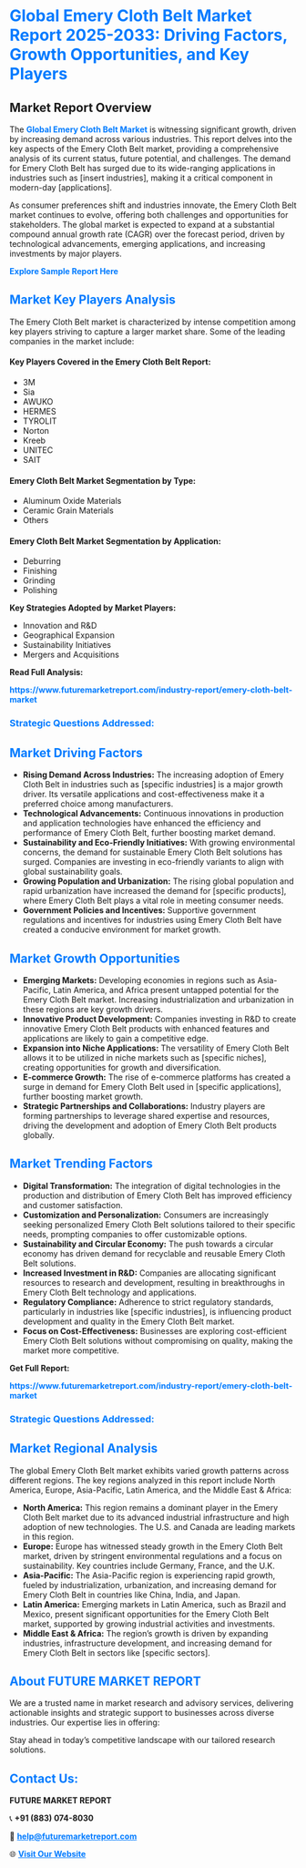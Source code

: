 <h1 style="color: #007BFF;">Global Emery Cloth Belt Market Report 2025-2033: Driving Factors, Growth Opportunities, and Key Players</h1>

<section id="overview">
<h2>Market Report Overview</h2>
<p>The <a href="https://www.futuremarketreport.com/industry-report/emery-cloth-belt-market" style="color: #007BFF; text-decoration: none;"><strong>Global Emery Cloth Belt Market</strong></a> is witnessing significant growth, driven by increasing demand across various industries. This report delves into the key aspects of the Emery Cloth Belt market, providing a comprehensive analysis of its current status, future potential, and challenges. The demand for Emery Cloth Belt has surged due to its wide-ranging applications in industries such as [insert industries], making it a critical component in modern-day [applications].</p>
<p>As consumer preferences shift and industries innovate, the Emery Cloth Belt market continues to evolve, offering both challenges and opportunities for stakeholders. The global market is expected to expand at a substantial compound annual growth rate (CAGR) over the forecast period, driven by technological advancements, emerging applications, and increasing investments by major players.</p>
</section>

<section id="overview">
<p><a href="https://www.futuremarketreport.com/request-sample/reportId=92642" style="color: #007BFF; text-decoration: none;"><strong>Explore Sample Report Here</strong></a></p>
</section>

<section id="key-players">
<h2 style="color: #007BFF;">Market Key Players Analysis</h2>
<p>The Emery Cloth Belt market is characterized by intense competition among key players striving to capture a larger market share. Some of the leading companies in the market include:</p>
<h4>Key Players Covered in the Emery Cloth Belt Report:</h4>
<ul><li>3M</li><li>Sia</li><li>AWUKO</li><li>HERMES</li><li>TYROLIT</li><li>Norton</li><li>Kreeb</li><li>UNITEC</li><li>SAIT</li></ul>
<h4>Emery Cloth Belt Market Segmentation by Type:</h4>
<ul><li>Aluminum Oxide Materials</li><li>Ceramic Grain Materials</li><li>Others</li></ul>

<h4>Emery Cloth Belt Market Segmentation by Application:</h4>
<ul><li>Deburring</li><li>Finishing</li><li>Grinding</li><li>Polishing</li></ul>
<p><strong>Key Strategies Adopted by Market Players:</strong></p>
<ul>
<li>Innovation and R&D</li>
<li>Geographical Expansion</li>
<li>Sustainability Initiatives</li>
<li>Mergers and Acquisitions</li>
</ul>
</section>

<section>
<p><strong>Read Full Analysis: </strong></p><a href="https://www.futuremarketreport.com/industry-report/emery-cloth-belt-market" style="color: #007BFF; text-decoration: none;"><strong>https://www.futuremarketreport.com/industry-report/emery-cloth-belt-market</strong></a>
<h3 style="color: #007BFF;">Strategic Questions Addressed:</h3>
</section>

<section id="driving-factors">
<h2 style="color: #007BFF;">Market Driving Factors</h2>
<ul>
<li><strong>Rising Demand Across Industries:</strong> The increasing adoption of Emery Cloth Belt in industries such as [specific industries] is a major growth driver. Its versatile applications and cost-effectiveness make it a preferred choice among manufacturers.</li>
<li><strong>Technological Advancements:</strong> Continuous innovations in production and application technologies have enhanced the efficiency and performance of Emery Cloth Belt, further boosting market demand.</li>
<li><strong>Sustainability and Eco-Friendly Initiatives:</strong> With growing environmental concerns, the demand for sustainable Emery Cloth Belt solutions has surged. Companies are investing in eco-friendly variants to align with global sustainability goals.</li>
<li><strong>Growing Population and Urbanization:</strong> The rising global population and rapid urbanization have increased the demand for [specific products], where Emery Cloth Belt plays a vital role in meeting consumer needs.</li>
<li><strong>Government Policies and Incentives:</strong> Supportive government regulations and incentives for industries using Emery Cloth Belt have created a conducive environment for market growth.</li>
</ul>
</section>

<section id="growth-opportunities">
<h2 style="color: #007BFF;">Market Growth Opportunities</h2>
<ul>
<li><strong>Emerging Markets:</strong> Developing economies in regions such as Asia-Pacific, Latin America, and Africa present untapped potential for the Emery Cloth Belt market. Increasing industrialization and urbanization in these regions are key growth drivers.</li>
<li><strong>Innovative Product Development:</strong> Companies investing in R&D to create innovative Emery Cloth Belt products with enhanced features and applications are likely to gain a competitive edge.</li>
<li><strong>Expansion into Niche Applications:</strong> The versatility of Emery Cloth Belt allows it to be utilized in niche markets such as [specific niches], creating opportunities for growth and diversification.</li>
<li><strong>E-commerce Growth:</strong> The rise of e-commerce platforms has created a surge in demand for Emery Cloth Belt used in [specific applications], further boosting market growth.</li>
<li><strong>Strategic Partnerships and Collaborations:</strong> Industry players are forming partnerships to leverage shared expertise and resources, driving the development and adoption of Emery Cloth Belt products globally.</li>
</ul>
</section>

<section id="trending-factors">
<h2 style="color: #007BFF;">Market Trending Factors</h2>
<ul>
<li><strong>Digital Transformation:</strong> The integration of digital technologies in the production and distribution of Emery Cloth Belt has improved efficiency and customer satisfaction.</li>
<li><strong>Customization and Personalization:</strong> Consumers are increasingly seeking personalized Emery Cloth Belt solutions tailored to their specific needs, prompting companies to offer customizable options.</li>
<li><strong>Sustainability and Circular Economy:</strong> The push towards a circular economy has driven demand for recyclable and reusable Emery Cloth Belt solutions.</li>
<li><strong>Increased Investment in R&D:</strong> Companies are allocating significant resources to research and development, resulting in breakthroughs in Emery Cloth Belt technology and applications.</li>
<li><strong>Regulatory Compliance:</strong> Adherence to strict regulatory standards, particularly in industries like [specific industries], is influencing product development and quality in the Emery Cloth Belt market.</li>
<li><strong>Focus on Cost-Effectiveness:</strong> Businesses are exploring cost-efficient Emery Cloth Belt solutions without compromising on quality, making the market more competitive.</li>
</ul>
</section>

<section>
<p><strong>Get Full Report: </strong></p><a href="https://www.futuremarketreport.com/industry-report/emery-cloth-belt-market" style="color: #007BFF; text-decoration: none;"><strong>https://www.futuremarketreport.com/industry-report/emery-cloth-belt-market</strong></a>
<h3 style="color: #007BFF;">Strategic Questions Addressed:</h3>
</section>


<section id="regional-analysis">
<h2 style="color: #007BFF;">Market Regional Analysis</h2>
<p>The global Emery Cloth Belt market exhibits varied growth patterns across different regions. The key regions analyzed in this report include North America, Europe, Asia-Pacific, Latin America, and the Middle East & Africa:</p>
<ul>
<li><strong>North America:</strong> This region remains a dominant player in the Emery Cloth Belt market due to its advanced industrial infrastructure and high adoption of new technologies. The U.S. and Canada are leading markets in this region.</li>
<li><strong>Europe:</strong> Europe has witnessed steady growth in the Emery Cloth Belt market, driven by stringent environmental regulations and a focus on sustainability. Key countries include Germany, France, and the U.K.</li>
<li><strong>Asia-Pacific:</strong> The Asia-Pacific region is experiencing rapid growth, fueled by industrialization, urbanization, and increasing demand for Emery Cloth Belt in countries like China, India, and Japan.</li>
<li><strong>Latin America:</strong> Emerging markets in Latin America, such as Brazil and Mexico, present significant opportunities for the Emery Cloth Belt market, supported by growing industrial activities and investments.</li>
<li><strong>Middle East & Africa:</strong> The region’s growth is driven by expanding industries, infrastructure development, and increasing demand for Emery Cloth Belt in sectors like [specific sectors].</li>
</ul>
</section>

<footer>
<h2 style="color: #007BFF;">About FUTURE MARKET REPORT</h2>
<p>We are a trusted name in market research and advisory services, delivering actionable insights and strategic support to businesses across diverse industries. Our expertise lies in offering:</p>

<p>Stay ahead in today’s competitive landscape with our tailored research solutions.</p>

<h2 style="color: #007BFF;">Contact Us:</h2>
<p><strong>FUTURE MARKET REPORT</strong></p>
<p>📞 <strong>+91 (883) 074-8030</strong></p>
<p>📧 <strong><a href="mailto:help@futuremarketreport.com" style="color: #007BFF;">help@futuremarketreport.com</a></strong></p>
<p>🌐 <strong><a href="https://www.futuremarketreport.com/" style="color: #007BFF;">Visit Our Website</a></strong></p>
</footer>
